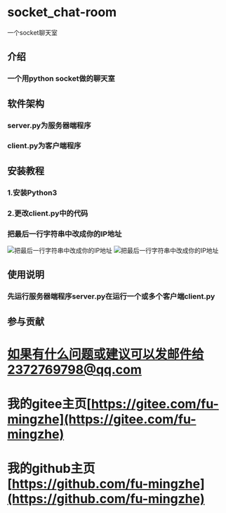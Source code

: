 # socket_chat-room
一个socket聊天室

## 介绍
### 一个用python socket做的聊天室

## 软件架构
### server.py为服务器端程序
### client.py为客户端程序


## 安装教程

### 1.安装Python3
### 2.更改client.py中的代码
### 把最后一行字符串中改成你的IP地址
![把最后一行字符串中改成你的IP地址](https://images.gitee.com/uploads/images/2022/0612/222222_6f348f9c_11085717.png)
![把最后一行字符串中改成你的IP地址](https://images.gitee.com/uploads/images/2022/0612/222328_5ea7410f_11085717.png)


## 使用说明

### 先运行服务器端程序server.py在运行一个或多个客户端client.py

## 参与贡献

# 如果有什么问题或建议可以发邮件给2372769798@qq.com
# 我的gitee主页[https://gitee.com/fu-mingzhe](https://gitee.com/fu-mingzhe)
# 我的github主页[https://github.com/fu-mingzhe](https://github.com/fu-mingzhe)
